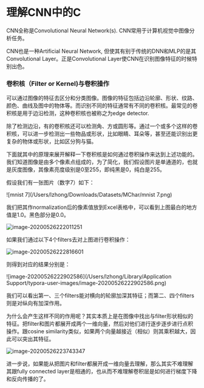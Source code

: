 # 理解CNN中的C

CNN全称是Convolutional Neural Network(s). CNN常用于计算机视觉中图像分析任务。 

CNN也是一种Artificial Neural Network, 但使其有别于传统的DNN和MLP的是其Convolutional Layer。正是Convolutional Layer使CNN在识别图像特征的时候特别出色。





### 卷积核（Filter or Kernel)与卷积操作

可以通过图像的特征去区分和分类图像。图像的特征包括边沿轮廓、形状、纹路、颜色、曲线及图中的物体等。而识别不同的特征通常有不同的卷积核。最常见的卷积核是用于边沿检测，这种卷积核也被称之为edge detector.

除了检测边沿，有的卷积核还可以检测角、方或圆形等。通过一个或多个这样的卷积核，可以进一步检测出一些物品或形状，比如眼睛、耳朵等，甚至还能识别出更复杂的物体或形状，比如区分狗与猫。



下面就其中的原理来展开解释一下卷积核是如何通过卷积操作来达到上述功能的。我们知道图像是由多个像素点组成的，为了简化，我们假设图片是单通道的，也就是灰度图像，其像素亮度级别是0至255，即纯黑是0，纯白是255。

假设我们有一张图片（数字7）如下：

![mnist 7](/Users/lzhong/Downloads/Datasets/MChar/mnist 7.png)



我们把其作normalization后的像素值放到Excel表格中，可以看到上图最白的地方值是1.0。黑色部分是0.0。

![image-20200526222011251](/Users/lzhong/Downloads/Datasets/MChar/image-20200526222011251.png)



如果我们通过以下4个filters去对上图进行卷积操作：

![image-20200526222816601](/Users/lzhong/Downloads/Datasets/MChar/image-20200526222816601.png)

则得到对应的结果分别是：

![image-20200526222902586](/Users/lzhong/Library/Application Support/typora-user-images/image-20200526222902586.png)

我们可以看出第一、三个filters能对横向的轮廓加深其特征；而第二、四个filters则是对纵向有加深作用。



为什么会产生这样不同的作用呢？其实本质上是在图像中找出与filter形状相似的特征。把filter和图片都展开成两个一维向量，然后对他们进行逐步逐步进行点积操作。跟cosine similarity类似，如果两个向量越接近（相似）则其乘积越大，因此可以突出其特征。

![image-20200526223743347](/Users/lzhong/Downloads/Datasets/MChar/image-20200526223743347.png)

进一步说，如果能从把图片和filter都展开成一维向量去理解，那么其实不难理解其跟fully connected layer是相通的，也从而不难理解卷积层是如何进行梯度下降和反向传播的了。
